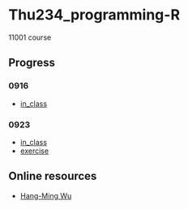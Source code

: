 # Thu234_programming-R
11001 course

## Progress

### 0916
  * [in_class](https://chang-web.github.io/Thu234_programming-R/0916/0916-calculator-and-distribution.html)
### 0923
  * [in_class](https://chang-web.github.io/Thu234_programming-R/0923/0923-vector.html)
  * [exercise](https://chang-web.github.io/Thu234_programming-R/0923/0923-hw.html)


## Online resources
  * [Hang-Ming Wu](http://www.hmwu.idv.tw/index.php/r-software)
